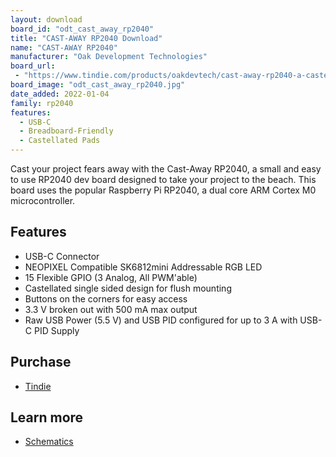 ```yaml
---
layout: download
board_id: "odt_cast_away_rp2040"
title: "CAST-AWAY RP2040 Download"
name: "CAST-AWAY RP2040"
manufacturer: "Oak Development Technologies"
board_url:
 - "https://www.tindie.com/products/oakdevtech/cast-away-rp2040-a-castellated-rp2040-dev-board/"
board_image: "odt_cast_away_rp2040.jpg"
date_added: 2022-01-04
family: rp2040
features:
  - USB-C
  - Breadboard-Friendly
  - Castellated Pads
---
```


Cast your project fears away with the Cast-Away RP2040, a small and easy to use RP2040 dev board designed to take your project to the beach. This board uses the popular Raspberry Pi RP2040, a dual core ARM Cortex M0 microcontroller.

## Features

- USB-C Connector
- NEOPIXEL Compatible SK6812mini Addressable RGB LED
- 15 Flexible GPIO (3 Analog, All PWM'able)
- Castellated single sided design for flush mounting
- Buttons on the corners for easy access
- 3.3 V broken out with 500 mA max output
- Raw USB Power (5.5 V) and USB PID configured for up to 3 A with USB-C PID Supply

## Purchase

* [Tindie](https://www.tindie.com/products/oakdevtech/cast-away-rp2040-a-castellated-rp2040-dev-board/)

## Learn more

* [Schematics](https://github.com/skerr92/odt-dev-boards/tree/master/boards/Cast-Away-RP2040)
